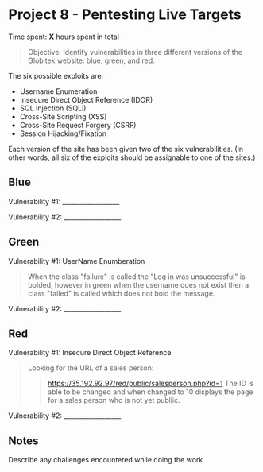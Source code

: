 # Project 8 - Pentesting Live Targets

Time spent: **X** hours spent in total

> Objective: Identify vulnerabilities in three different versions of the Globitek website: blue, green, and red.

The six possible exploits are:
* Username Enumeration
* Insecure Direct Object Reference (IDOR)
* SQL Injection (SQLi)
* Cross-Site Scripting (XSS)
* Cross-Site Request Forgery (CSRF)
* Session Hijacking/Fixation

Each version of the site has been given two of the six vulnerabilities. (In other words, all six of the exploits should be assignable to one of the sites.)

## Blue

Vulnerability #1: __________________

Vulnerability #2: __________________


## Green

Vulnerability #1: UserName Enumberation 
>When the class "failure" is called the "Log in was unsuccessful" is bolded, however in green when the username does not exist then a class "failed" is called which does not bold the message.

Vulnerability #2: __________________


## Red

Vulnerability #1: Insecure Direct Object Reference
>Looking for the URL of a sales person:
>>https://35.192.92.97/red/public/salesperson.php?id=1
>The ID is able to be changed and when changed to 10 displays the page for a sales person who is not yet publlic.

Vulnerability #2: __________________


## Notes

Describe any challenges encountered while doing the work

